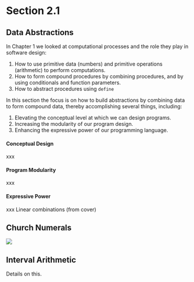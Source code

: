 Section 2.1
=========== 

Data Abstractions
----------------- 

In Chapter 1 we looked at computational processes and the role they play in software design:

<ol>
 <li>How to use primitive data (numbers) and primitive operations (arithmetic) to perform computations.</li>
 <li>How to form compound procedures by combining procedures, and by using conditionals and function parameters.</li>
 <li>How to abstract procedures using <code>define</code></li>
</ol>

In this section the focus is on how to build abstractions by combining data to form compound data, thereby accomplishing several things, including:

<ol>
 <li>Elevating the conceptual level at which we can design programs.</li>
 <li>Increasing the modularity of our program design.</li>
 <li>Enhancing the expressive power of our programming language.</li>
</ol>

#### Conceptual Design

xxx

#### Program Modularity

xxx

#### Expressive Power

xxx Linear combinations (from cover)

Church Numerals
--------------- 

[![](http://farm7.static.flickr.com/6092/6235068644_6f4f76bba8.jpg)](http://farm7.static.flickr.com/6092/6235068644_6f4f76bba8.jpg)

Interval Arithmetic
------------------- 

Details on this.
